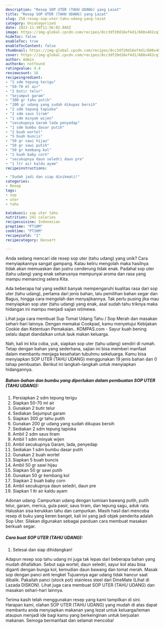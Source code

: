 ```yaml
---
description: "Resep SOP UTER (TAHU UDANG) yang Lezat"
title: "Resep SOP UTER (TAHU UDANG) yang Lezat"
slug: 258-resep-sop-uter-tahu-udang-yang-lezat
category: Uncategorized
date: 2022-11-30T11:56:02.046Z
image: https://img-global.cpcdn.com/recipes/8cc3df20d16ef4d1/680x482cq70/sop-uter-tahu-udang-foto-resep-utama.jpg
hideToc: false
enableToc: true
enableTocContent: false
thumbnail: https://img-global.cpcdn.com/recipes/8cc3df20d16ef4d1/680x482cq70/sop-uter-tahu-udang-foto-resep-utama.jpg
cover: https://img-global.cpcdn.com/recipes/8cc3df20d16ef4d1/680x482cq70/sop-uter-tahu-udang-foto-resep-utama.jpg
author: Admin
authorAv: notfound
ratingvalue: 4.4
reviewcount: 16
recipeingredient:
- "2 sdm tepung terigu"
- "50-70 ml air"
- "2 butir telur"
- "Sejumput garam"
- "300 gr tahu putih"
- "200 gr udang yang sudah dikupas bersih"
- "2 sdm tepung tapioka"
- "2 sdm saus tiram"
- "1 sdm minyak wijen"
- "secukupnya Garam lada penyedap"
- "1 sdm bumbu dasar putih"
- "2 buah wortel"
- "5 buah buncis"
- "50 gr sawi hijau"
- "50 gr sawi putih"
- "50 gr kembang kol"
- "2 buah baby corn"
- "secukupnya daun seledri daun pre"
- "1 ltr air kaldu ayam"
recipeinstructions:

- "Sudah jadi dan siap dinikmati!"
categories:
- Resep
tags:
- sop
- uter
- tahu

katakunci: sop uter tahu 
nutrition: 241 calories
recipecuisine: Indonesian
preptime: "PT10M"
cooktime: "PT38M"
recipeyield: "1"
recipecategory: Dessert

---
```





Anda sedang mencari ide resep sop uter (tahu udang) yang unik? Cara menyiapkannya sangat gampang. Kalau keliru mengolah maka hasilnya tidak akan memuaskan dan justru cenderung tidak enak. Padahal sop uter (tahu udang) yang enak seharusnya mempunyai aroma dan rasa yang mampu memancing selera Kita.





Ada beberapa hal yang sedikit banyak mempengaruhi kualitas rasa dari sop uter (tahu udang), pertama dari jenis bahan, lalu pemilihan bahan segar dan Bagus, hingga cara mengolah dan menyajikannya. Tak perlu pusing jika mau menyiapkan sop uter (tahu udang) yang enak,      asal sudah tahu triknya maka hidangan ini mampu menjadi sajian istimewa.














Lihat juga cara membuat Sup Tomat Udang Tahu / Sop Merah dan masakan sehari-hari lainnya. Dengan memakai Cookpad, kamu menyetujui Kebijakan Cookie dan Ketentuan Pemakaian.. KOMPAS.com - Sayur kuah bening selalu dapat diandalkan untuk lauk makan keluarga.






Nah, kali ini kita coba, yuk, siapkan sop uter (tahu udang) sendiri di rumah. Tetap dengan bahan yang sederhana, sajian ini bisa memberi manfaat dalam membantu menjaga kesehatan tubuhmu sekeluarga. Kamu bisa menyiapkan SOP UTER (TAHU UDANG) menggunakan 19 jenis bahan dan 0 tahap pembuatan. Berikut ini langkah-langkah untuk menyiapkan hidangannya.

<!--inarticleads1-->

##### Bahan-bahan dan bumbu yang diperlukan dalam pembuatan SOP UTER (TAHU UDANG):

1. Persiapkan 2 sdm tepung terigu
1. Siapkan 50-70 ml air
1. Gunakan 2 butir telur
1. Sediakan Sejumput garam
1. Siapkan 300 gr tahu putih
1. Gunakan 200 gr udang yang sudah dikupas bersih
1. Sediakan 2 sdm tepung tapioka
1. Ambil 2 sdm saus tiram
1. Ambil 1 sdm minyak wijen
1. Ambil secukupnya Garam, lada, penyedap
1. Sediakan 1 sdm bumbu dasar putih
1. Gunakan 2 buah wortel
1. Siapkan 5 buah buncis
1. Ambil 50 gr sawi hijau
1. Siapkan 50 gr sawi putih
1. Gunakan 50 gr kembang kol
1. Siapkan 2 buah baby corn
1. Ambil secukupnya daun seledri, daun pre
1. Siapkan 1 ltr air kaldu ayam


Adonan udang: Campurkan udang dengan tumisan bawang putih, putih telur, garam, merica, gula pasir, saus tiram, dan tepung sagu, aduk rata. Haluskan sisa kerukkan tahu dan campurkan. Masih hasil dari mencoba resep di buku yang keren banget, kali ini yang jadi objek penderita adalah Sop Uter. Silakan digunakan sebagai panduan cara membuat masakan berkuah segar. 

<!--inarticleads2-->

##### Cara buat SOP UTER (TAHU UDANG):


1. Selesai dan siap dihidangkan!

Adapun resep sop tahu udang ini juga tak lepas dari beberapa bahan yang mudah dihafalkan. Sebut saja wortel, daun seledri, sayur kol atau bisa diganti dengan bunga kol, kemudian daun bawang dan tomat merah. Masak sop dengan panci anti lengket Tujuannya agar udang tidak hancur saat dibalik. Pakailah panci (stock pot) stainless steel dari DineMate (Lihat di Lazada DISKON). Lihat juga cara membuat SOP UTER (TAHU UDANG) dan masakan sehari-hari lainnya. 

Terima kasih telah menggunakan resep yang kami tampilkan di sini. Harapan kami, olahan SOP UTER (TAHU UDANG) yang mudah di atas dapat membantu anda menyiapkan makanan yang lezat untuk keluarga/teman ataupun menjadi ide bagi kamu yang berkeinginan untuk berjualan makanan. Semoga bermanfaat dan selamat mencoba!
